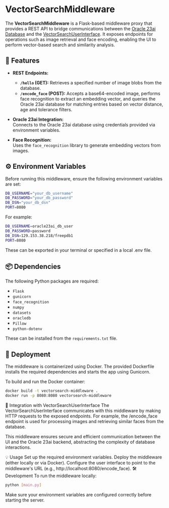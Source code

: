 # VectorSearchMiddleware

The **VectorSearchMiddleware** is a Flask-based middleware proxy that provides a REST API to bridge communications between the [Oracle 23ai Database](https://www.oracle.com/database/technologies/23ai/) and the [VectorSearchUserInterface](https://github.com/ericwarriner/Oracle23aiVectorSearch/VectorSearchUserInterface). It exposes endpoints for operations such as image retrieval and face encoding, enabling the UI to perform vector-based search and similarity analysis.

## 🚀 Features

- **REST Endpoints:**  
  - **`/hello` (GET):** Retrieves a specified number of image blobs from the database.
  - **`/encode_face` (POST):** Accepts a base64-encoded image, performs face recognition to extract an embedding vector, and queries the Oracle 23ai database for matching entries based on vector distance, age and tolerance filters.

- **Oracle 23ai Integration:**  
  Connects to the Oracle 23ai database using credentials provided via environment variables.

- **Face Recognition:**  
  Uses the `face_recognition` library to generate embedding vectors from images.

## ⚙️ Environment Variables

Before running this middleware, ensure the following environment variables are set:

```bash
DB_USERNAME="your_db_username"
DB_PASSWORD="your_db_password"
DB_DSN="your_db_dsn"
PORT=8080
```

For example:

```bash
DB_USERNAME=oracle23ai_db_user
DB_PASSWORD=password
DB_DSN=129.153.38.218/freepdb1
PORT=8080
```

These can be exported in your terminal or specified in a local .env file.

## 📦 Dependencies

The following Python packages are required:

- `Flask`
- `gunicorn`
- `face_recognition` 
- `numpy`
- `datasets`
- `oracledb`
- `Pillow`
- `python-dotenv`

These can be installed from the `requirements.txt` file.


## 🚢 Deployment

The middleware is containerized using Docker. The provided Dockerfile installs the required dependencies and starts the app using Gunicorn.

To build and run the Docker container:

```bash
docker build -t vectorsearch-middleware .
docker run -p 8080:8080 vectorsearch-middleware
```


🔌 Integration with VectorSearchUserInterface
The VectorSearchUserInterface communicates with this middleware by making HTTP requests to the exposed endpoints. For example, the /encode_face endpoint is used for processing images and retrieving similar faces from the database.

This middleware ensures secure and efficient communication between the UI and the Oracle 23ai backend, abstracting the complexity of database interactions.

💡 Usage
Set up the required environment variables.
Deploy the middleware (either locally or via Docker).
Configure the user interface to point to the middleware's URL (e.g., http://localhost:8080/encode_face).
🛠️ Development
To run the middleware locally:
```bash
python [main.py]
```


Make sure your environment variables are configured correctly before starting the server.